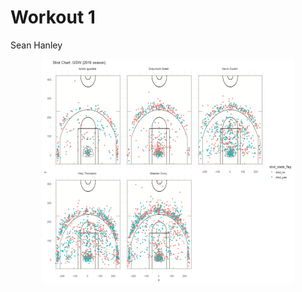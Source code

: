 Workout 1
================
Sean Hanley

<img src="gsw-shot-charts.png" width="80%" style="display: block; margin: auto;" />
